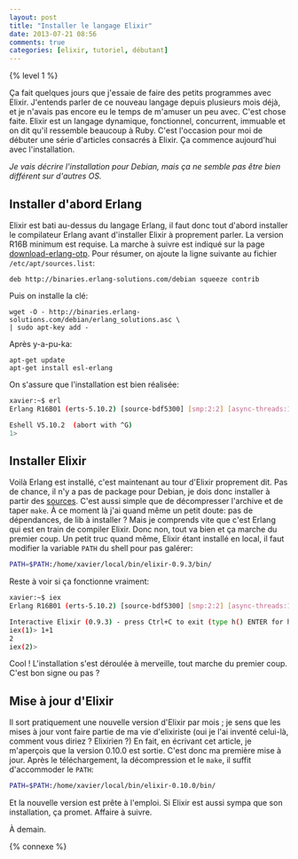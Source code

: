 ```yaml
---
layout: post
title: "Installer le langage Elixir"
date: 2013-07-21 08:56
comments: true
categories: [elixir, tutoriel, débutant]
---
```

{% level 1 %}

Ça fait quelques jours que j'essaie de faire des petits programmes avec
Elixir. J'entends parler de ce nouveau langage depuis plusieurs mois déjà, et
je n'avais pas encore eu le temps de m'amuser un peu avec. C'est chose
faite. Elixir est un langage dynamique, fonctionnel, concurrent, immuable
et on dit qu'il ressemble beaucoup à Ruby. C'est l'occasion pour moi de
débuter une série d'articles consacrés à Elixir. Ça commence aujourd'hui
avec l'installation.

<!-- more -->

*Je vais décrire l'installation pour Debian, mais ça ne semble pas être
bien différent sur d'autres OS.*

Installer d'abord Erlang
------------------------
Elixir est bati au-dessus du langage Erlang, il faut donc tout d'abord
installer le compilateur Erlang avant d'installer Elixir à proprement parler.
La version R16B minimum est requise.
La marche à suivre est indiqué sur la page
[download-erlang-otp](https://www.erlang-solutions.com/downloads/download-erlang-otp).
Pour résumer, on ajoute la ligne suivante au fichier `/etc/apt/sources.list`:

    deb http://binaries.erlang-solutions.com/debian squeeze contrib

Puis on installe la clé:

    wget -O - http://binaries.erlang-solutions.com/debian/erlang_solutions.asc \ 
    | sudo apt-key add -

Après y-a-pu-ka:

    apt-get update
    apt-get install esl-erlang

On s'assure que l'installation est bien réalisée:

``` bash
xavier:~$ erl
Erlang R16B01 (erts-5.10.2) [source-bdf5300] [smp:2:2] [async-threads:10] [hipe] [kernel-poll:false]

Eshell V5.10.2  (abort with ^G)
1> 
```

Installer Elixir
----------------
Voilà Erlang est installé, c'est maintenant au tour d'Elixir proprement dit.
Pas de chance, il n'y a pas de package pour Debian, je dois donc installer
à partir des [sources](https://github.com/elixir-lang/elixir/tags). C'est
aussi simple que de décompresser l'archive et de taper `make`. À ce moment
là j'ai quand même un petit doute: pas de dépendances, de lib à installer ?
Mais je comprends vite que c'est Erlang qui est en train de compiler Elixir.
Donc non, tout va bien et ça marche du premier coup. Un petit truc quand
même, Elixir étant installé en local, il faut modifier la variable `PATH`
du shell pour pas galérer:

``` bash .bashrc
PATH=$PATH:/home/xavier/local/bin/elixir-0.9.3/bin/
```

Reste à voir si ça fonctionne vraiment:

``` bash
xavier:~$ iex
Erlang R16B01 (erts-5.10.2) [source-bdf5300] [smp:2:2] [async-threads:10] [hipe] [kernel-poll:false]

Interactive Elixir (0.9.3) - press Ctrl+C to exit (type h() ENTER for help)
iex(1)> 1+1
2
iex(2)>
```

Cool ! L'installation s'est déroulée à merveille, tout marche du premier
coup. C'est bon signe ou pas ?

Mise à jour d'Elixir
--------------------
Il sort pratiquement une nouvelle version d'Elixir par mois ; je sens
que les mises à jour vont faire partie de ma vie d'elixiriste (oui je
l'ai inventé celui-là, comment vous diriez ? Elixirien ?)
En fait, en
écrivant cet article, je m'aperçois que la version 0.10.0 est sortie.
C'est donc ma première mise à jour. Après le téléchargement,
la décompression et le `make`, il suffit d'accommoder le `PATH`:

``` bash .bashrc
PATH=$PATH:/home/xavier/local/bin/elixir-0.10.0/bin/
```

Et la nouvelle version est prête à l'emploi. Si Elixir est aussi sympa que son
installation, ça promet. Affaire à suivre.

À demain.

{% connexe %}

